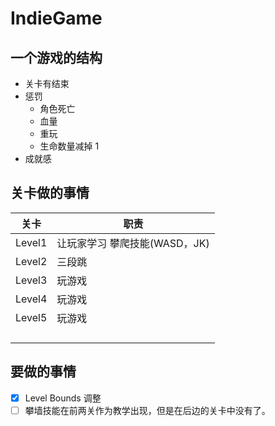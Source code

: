 # IndieGame



## 一个游戏的结构

* 关卡有结束
* 惩罚
  * 角色死亡
  * 血量
  * 重玩
  * 生命数量减掉 1 
* 成就感





## 关卡做的事情

| 关卡   | 职责                          |
| ------ | ----------------------------- |
| Level1 | 让玩家学习 攀爬技能(WASD，JK) |
| Level2 | 三段跳                        |
| Level3 | 玩游戏                        |
| Level4 | 玩游戏                        |
| Level5 | 玩游戏                        |
|        |                               |
|        |                               |
|        |                               |
|        |                               |



## 要做的事情

- [x] Level Bounds  调整
- [ ] 攀墙技能在前两关作为教学出现，但是在后边的关卡中没有了。
